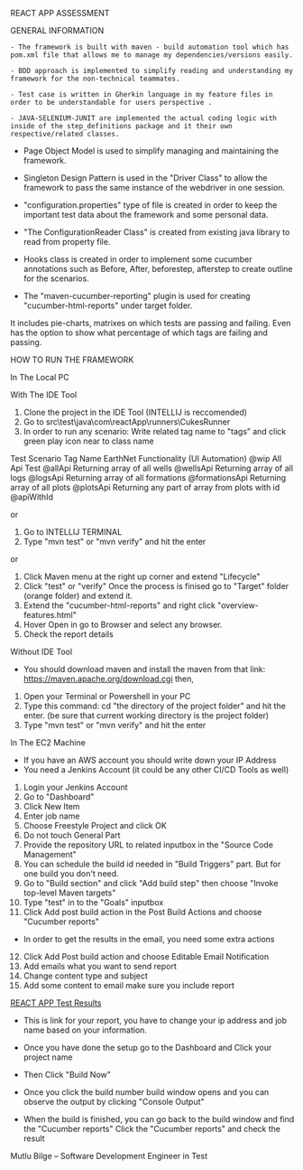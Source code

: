 REACT APP ASSESSMENT

GENERAL INFORMATION

	- The framework is built with maven - build automation tool which has pom.xml file that allows me to manage my dependencies/versions easily.

	- BDD approach is implemented to simplify reading and understanding my framework for the non-technical teammates.

	- Test case is written in Gherkin language in my feature files in order to be understandable for users perspective .

	- JAVA-SELENIUM-JUNIT are implemented the actual coding logic with inside of the step_definitions package and it their own respective/related classes.
  
  - Page Object Model is used to simplify managing and maintaining the framework.
  
  - Singleton Design Pattern is used in the "Driver Class" to allow the framework to pass the same instance of the webdriver in one session.
  
  - "configuration.properties" type of file is created in order to keep the important test data about the framework and some personal data.
  
  -  "The ConfigurationReader Class" is created from existing java library to read from property file.
  
  - Hooks class is created in order to implement some cucumber annotations such as Before, After, beforestep, afterstep to create outline for the scenarios.
  
  - The "maven-cucumber-reporting" plugin is used for creating "cucumber-html-reports" under target folder. 
  
It includes pie-charts, matrixes on which tests are passing and failing. Even has the option to show what percentage of which tags are failing and passing.
  
HOW TO RUN THE FRAMEWORK

In The Local PC

With The IDE Tool

1) Clone the project in the IDE Tool (INTELLIJ is reccomended)
2) Go to src\test\java\com\reactApp\runners\CukesRunner 
3) In order to run any scenario:
Write related tag name to "tags” and click green play icon near to class name

Test Scenario
Tag Name
EarthNet Functionality (UI Automation)
@wip
All Api Test
@allApi
Returning array of all wells
@wellsApi
Returning array of all logs
@logsApi
Returning array of all formations
@formationsApi
Returning array of all plots
@plotsApi
Returning any part of array from plots with id
@apiWithId

 or
 
1) Go to INTELLIJ TERMINAL
2) Type "mvn test" or "mvn verify" and hit the enter

or

1) Click Maven menu at the right up corner and extend "Lifecycle"
2) Click "test" or "verify"
Once the process is finised go to "Target" folder (orange folder) and extend it.
3) Extend the "cucumber-html-reports" and right click "overview-features.html"
4) Hover Open in go to Browser and select any browser.
5) Check the report details

Without IDE Tool

- You should download maven and install the maven from that link: https://maven.apache.org/download.cgi then,
1) Open your Terminal or Powershell in your PC
2) Type this command: cd "the directory of the project folder" and hit the enter. (be sure that current working directory is the project folder)
3) Type "mvn test" or "mvn verify" and hit the enter


In The EC2 Machine
- If you have an AWS account you should write down your IP Address
- You need a Jenkins Account (it could be any other CI/CD Tools as well)

1) Login your Jenkins Account
2) Go to "Dashboard"
3) Click New Item
4) Enter job name
5) Choose Freestyle Project and click OK
6) Do not touch General Part
7) Provide the repository URL to related inputbox in the "Source Code Management"
8) You can schedule the build id needed in "Build Triggers" part. But for one build you don't need.
9) Go to "Build section" and click "Add build step" then choose "Invoke top-level Maven targets"
10) Type "test" in to the "Goals" inputbox
11) Click Add post build action in the Post Build Actions and choose "Cucumber reports"

- In order to get the results in the email, you need some extra actions

12) Click Add Post build action and choose Editable Email Notification
13) Add emails what you want to send report
14) Change content type and subject
15) Add some content to email make sure you include report

<a href="http://3.90.249.23:8081//job/REACT_APP_Assessment/$
{BUILD_NUMBER}/cucumber-html-reports/overview-features.
html">REACT APP Test Results</a>

- This is link for your report, you have to change your ip
address and job name based on your information.

- Once you have done the setup go to the Dashboard and Click your project name
- Then Click "Build Now"
- Once you click the build number build window opens and you can observe the output by clicking "Console Output"
- When the build is finished, you can go back to the build window and find the "Cucumber reports"
Click the "Cucumber reports" and check the result

Mutlu Bilge – Software Development Engineer in Test
